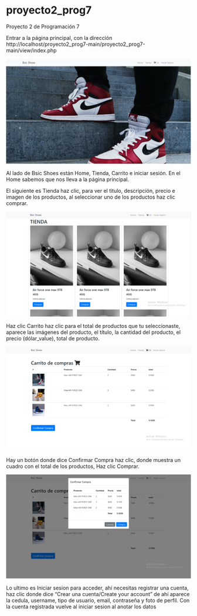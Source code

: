 # proyecto2_prog7

Proyecto 2 de Programación 7

Entrar a la página principal, con la dirección http://localhost/proyecto2_prog7-main/proyecto2_prog7-main/view/index.php

![](/foto1.png)

Al lado de Bsic Shoes están Home, Tienda, Carrito e iniciar sesión. En el Home sabemos que nos lleva a la página principal.

El siguiente es Tienda haz clic, para ver el titulo, descripción, precio e imagen de los productos, al seleccionar uno de los productos haz clic comprar. 

![](/foto2.png)

Haz clic Carrito haz clic para el total de productos que tu seleccionaste, aparece las imágenes del producto, el título, la cantidad del producto, el precio (dólar_value), total de producto.

![](/foto3.png)

Hay un botón donde dice Confirmar Compra haz clic, donde muestra un cuadro con el total de los productos, Haz clic Comprar.

![](/foto4.png)

Lo ultimo es Iniciar sesion para acceder, ahí necesitas registrar una cuenta, haz clic donde dice “Crear una cuenta/Create your account” de ahí aparece la cedula, username, tipo de usuario, email, contraseña y foto de perfil. Con la cuenta registrada vuelve al iniciar sesion al anotar los datos
